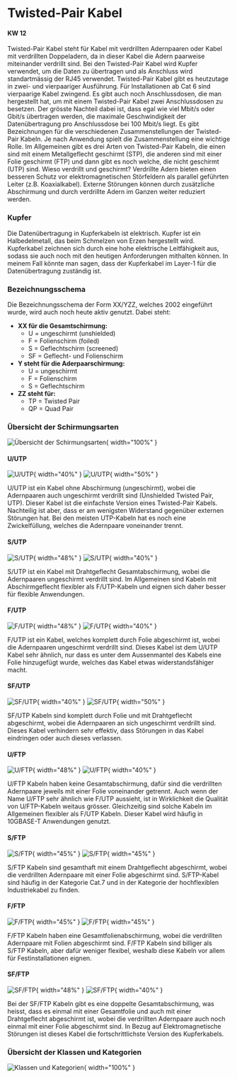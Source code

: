 # Twisted-Pair Kabel

#### KW 12

Twisted-Pair Kabel steht für Kabel mit verdrillten Adernpaaren oder Kabel mit verdrillten Doppeladern, da in dieser Kabel die Adern paarweise miteinander verdrillt sind. Bei den Twisted-Pair Kabel wird Kupfer verwendet, um die Daten zu übertragen und als Anschluss wird standartmässig der RJ45 verwendet.
Twisted-Pair Kabel gibt es heutzutage in zwei- und vierpaariger Ausführung. Für Installationen ab Cat 6 sind vierpaarige Kabel zwingend. Es gibt auch noch Anschlussdosen, die man hergestellt hat, um mit einem Twisted-Pair Kabel zwei Anschlussdosen zu besetzen. Der grösste Nachteil dabei ist, dass egal wie viel Mbit/s oder Gbit/s übertragen werden, die maximale Geschwindigkeit der Datenübertragung pro Anschlussdose bei 100 Mbit/s liegt. 
Es gibt Bezeichnungen für die verschiedenen Zusammenstellungen der Twisted-Pair Kabeln. Je nach Anwendung spielt die Zusammenstellung eine wichtige Rolle. Im Allgemeinen gibt es drei Arten von Twisted-Pair Kabeln, die einen sind mit einem Metallgeflecht geschirmt (STP), die anderen sind mit einer Folie geschirmt (FTP) und dann gibt es noch welche, die nicht geschirmt (UTP) sind. Wieso verdrillt und geschirmt? 
Verdrillte Adern bieten einen besseren Schutz vor elektromagnetischen Störfeldern als parallel geführten Leiter (z.B. Koaxialkabel). Externe Störungen können durch zusätzliche Abschirmung und durch verdrillte Adern im Ganzen weiter reduziert werden.

### Kupfer
Die Datenübertragung in Kupferkabeln ist elektrisch. Kupfer ist ein Halbedelmetall, das beim Schmelzen von Erzen hergestellt wird. Kupferkabel zeichnen sich durch eine hohe elektrische Leitfähigkeit aus, sodass sie auch noch mit den heutigen Anforderungen mithalten können. 
In meinem Fall könnte man sagen, dass der Kupferkabel im Layer-1 für die Datenübertragung zuständig ist. 

### Bezeichnungsschema

Die Bezeichnungsschema der Form XX/YZZ, welches 2002 eingeführt wurde, wird auch noch heute aktiv genutzt. Dabei steht:

-	**XX für die Gesamtschirmung:**
    -	U = ungeschirmt (unshielded)
    -	F = Folienschirm (foiled)
    -	S = Geflechtschirm (screened)
    -	SF = Geflecht- und Folienschirm
-	**Y steht für die Aderpaarschirmung:**
    -	U = ungeschirmt
    -	F = Folienschirm
    -	S = Geflechtschirm
-	**ZZ steht für:**
    -	TP = Twisted Pair
    -	QP = Quad Pair 

### Übersicht der Schirmungsarten

![Übersicht der Schirmungsarten](../bilder/2.png){ width="100%" }

#### U/UTP

![U/UTP](../bilder/3.jpg){ width="40%" }
![U/UTP](../bilder/4.jpg){ width="50%" } 

U/UTP ist ein Kabel ohne Abschirmung (ungeschirmt), wobei die Adernpaaren auch ungeschirmt verdrillt sind (Unshielded Twisted Pair, UTP). Dieser Kabel ist die einfachste Version eines Twisted-Pair Kabels. Nachteilig ist aber, dass er am wenigsten Widerstand gegenüber externen Störungen hat. Bei den meisten UTP-Kabeln hat es noch eine Zwickelfüllung, welches die Adernpaare voneinander trennt. 

#### S/UTP

![S/UTP](../bilder/5.jpg){ width="48%" }
![S/UTP](../bilder/6.png){ width="40%" }

S/UTP ist ein Kabel mit Drahtgeflecht Gesamtabschirmung, wobei die Adernpaaren ungeschirmt verdrillt sind. Im Allgemeinen sind Kabeln mit Abschirmgeflecht flexibler als F/UTP-Kabeln und eignen sich daher besser für flexible Anwendungen.

#### F/UTP

![F/UTP](../bilder/7.jpg){ width="48%" }
![F/UTP](../bilder/8.jpg){ width="40%" }

F/UTP ist ein Kabel, welches komplett durch Folie abgeschirmt ist, wobei die Adernpaaren ungeschirmt verdrillt sind. Dieses Kabel ist dem U/UTP Kabel sehr ähnlich, nur dass es unter dem Aussenmantel des Kabels eine Folie hinzugefügt wurde, welches das Kabel etwas widerstandsfähiger macht.

#### SF/UTP

![SF/UTP](../bilder/9.jpg){ width="40%" }
![SF/UTP](../bilder/10.png){ width="50%" }

SF/UTP Kabeln sind komplett durch Folie und mit Drahtgeflecht abgeschirmt, wobei die Adernpaaren an sich ungeschirmt verdrillt sind. Dieses Kabel verhindern sehr effektiv, dass Störungen in das Kabel eindringen oder auch dieses verlassen.

#### U/FTP

![U/FTP](../bilder/11.jpg){ width="48%" }
![U/FTP](../bilder/12.jpg){ width="40%" }

U/FTP Kabeln haben keine Gesamtabschirmung, dafür sind die verdrillten Adernpaare jeweils mit einer Folie voneinander getrennt. Auch wenn der Name U/FTP sehr ähnlich wie F/UTP aussieht, ist in Wirklichkeit die Qualität von U/FTP-Kabeln weitaus grösser. Gleichzeitig sind solche Kabeln im Allgemeinen flexibler als F/UTP Kabeln.  Dieser Kabel wird häufig in 10GBASE-T Anwendungen genutzt. 

#### S/FTP

![S/FTP](../bilder/13.png){ width="45%" }
![S/FTP](../bilder/14.png){ width="45%" }

S/FTP Kabeln sind gesamthaft mit einem Drahtgeflecht abgeschirmt, wobei die verdrillten Adernpaare mit einer Folie abgeschirmt sind. S/FTP-Kabel sind häufig in der Kategorie Cat.7 und in der Kategorie der hochflexiblen Industriekabel zu finden.

#### F/FTP

![F/FTP](../bilder/15.png){ width="45%" }
![F/FTP](../bilder/16.png){ width="45%" }

F/FTP Kabeln haben eine Gesamtfolienabschirmung, wobei die verdrillten Adernpaare mit Folien abgeschirmt sind. F/FTP Kabeln sind billiger als S/FTP Kabeln, aber dafür weniger flexibel, weshalb diese Kabeln vor allem für Festinstallationen eignen. 

#### SF/FTP

![SF/FTP](../bilder/17.jpg){ width="48%" }
![SF/FTP](../bilder/18.jpg){ width="40%" }

Bei der SF/FTP Kabeln gibt es eine doppelte Gesamtabschirmung, was heisst, dass es einmal mit einer Gesamtfolie und auch mit einer Drahtgeflecht abgeschirmt ist, wobei die verdrillten Adernpaare auch noch einmal mit einer Folie abgeschirmt sind. In Bezug auf Elektromagnetische Störungen ist dieses Kabel die fortschrittlichste Version des Kupferkabels. 

### Übersicht der Klassen und Kategorien

![Klassen und Kategorien](../bilder/klassen.png){ width="100%" }

